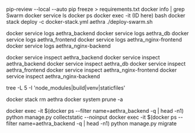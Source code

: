 pip-review --local --auto
pip freeze > requirements.txt
docker info | grep Swarm
docker service ls
docker ps 
docker exec -it (ID here) bash
docker stack deploy -c docker-stack.yml aethra
./deploy-swarm.sh

docker service logs aethra_backend
docker service logs aethra_db
docker service logs aethra_frontend
docker service logs aethra_nginx-frontend
docker service logs aethra_nginx-backend

docker service inspect aethra_backend
docker service inspect aethra_backend
docker service inspect aethra_db
docker service inspect aethra_frontend
docker service inspect aethra_nginx-frontend
docker service inspect aethra_nginx-backend

tree -L 5 -I 'node_modules|build|venv|staticfiles'

docker stack rm aethra
docker system prune -a

docker exec -it $(docker ps --filter name=aethra_backend -q | head -n1) python manage.py collectstatic --noinput
docker exec -it $(docker ps --filter name=aethra_backend -q | head -n1) python manage.py migrate
